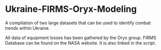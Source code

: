 # Ukraine-FIRMS-Oryx-Modeling
A compilation of two large datasets that can be used to identify combat trends within Ukraine. 

All data of equipment losses has been gathered by the Oryx group. 
FIRMS Database can be found on the NASA website. It is also linked in the script. 
